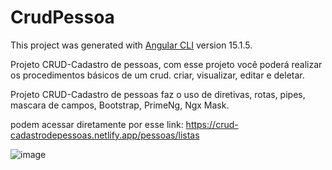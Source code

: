 # CrudPessoa

This project was generated with [Angular CLI](https://github.com/angular/angular-cli) version 15.1.5.

Projeto CRUD-Cadastro de pessoas, com esse projeto você poderá realizar os procedimentos básicos de um crud. 
criar, visualizar, editar e deletar. 

Projeto CRUD-Cadastro de pessoas faz o uso de diretivas, rotas, pipes, mascara de campos, Bootstrap, PrimeNg, Ngx Mask.

podem acessar diretamente por esse link: https://crud-cadastrodepessoas.netlify.app/pessoas/listas

![image](https://user-images.githubusercontent.com/104870722/224358257-03ed572e-4753-4da3-94f2-5f27f1531aa3.png)

